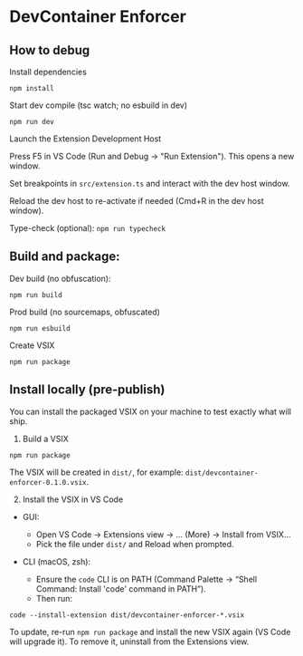 # DevContainer Enforcer

## How to debug

Install dependencies

```
npm install
```

Start dev compile (tsc watch; no esbuild in dev)

```
npm run dev
```

Launch the Extension Development Host

Press F5 in VS Code (Run and Debug → "Run Extension"). This opens a new window.

Set breakpoints in `src/extension.ts` and interact with the dev host window.

Reload the dev host to re-activate if needed (Cmd+R in the dev host window).

Type-check (optional): `npm run typecheck`

## Build and package:

Dev build (no obfuscation):

```
npm run build
```

Prod build (no sourcemaps, obfuscated)

```
npm run esbuild
```

Create VSIX

```
npm run package
```

## Install locally (pre‑publish)

You can install the packaged VSIX on your machine to test exactly what will ship.

1. Build a VSIX

```
npm run package
```

The VSIX will be created in `dist/`, for example: `dist/devcontainer-enforcer-0.1.0.vsix`.

2. Install the VSIX in VS Code

- GUI:

  - Open VS Code → Extensions view → … (More) → Install from VSIX…
  - Pick the file under `dist/` and Reload when prompted.

- CLI (macOS, zsh):
  - Ensure the `code` CLI is on PATH (Command Palette → “Shell Command: Install 'code' command in PATH”).
  - Then run:

```
code --install-extension dist/devcontainer-enforcer-*.vsix
```

To update, re-run `npm run package` and install the new VSIX again (VS Code will upgrade it). To remove it, uninstall from the Extensions view.
